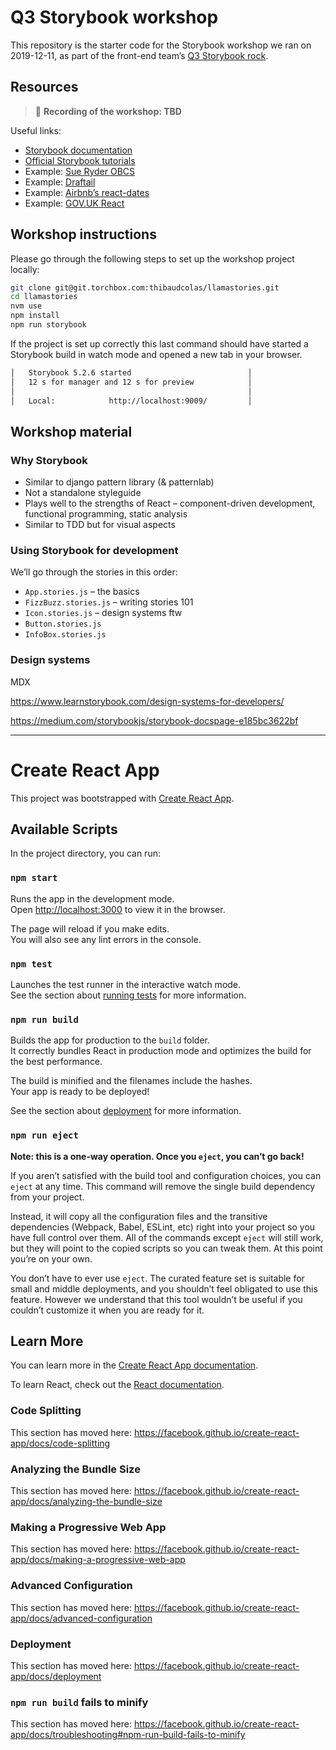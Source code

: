 # Q3 Storybook workshop

This repository is the starter code for the Storybook workshop we ran on 2019-12-11, as part of the front-end team’s [Q3 Storybook rock](https://docs.google.com/document/d/1RxxItgp3pObVdPqcHu4EYhcAXokAZOrUbnCbcXqeDsM/edit).

## Resources

> 🎥 **Recording of the workshop: TBD**

Useful links:

- [Storybook documentation](https://storybook.js.org/)
- [Official Storybook tutorials](https://www.learnstorybook.com/)
- Example: [Sue Ryder OBCS](https://counselling.staging.sueryder.org/storybook/)
- Example: [Draftail](https://demo.draftail.org/storybook/)
- Example: [Airbnb’s react-dates](https://airbnb.io/react-dates/)
- Example: [GOV.UK React](https://govuk-react.github.io/govuk-react/)

## Workshop instructions

Please go through the following steps to set up the workshop project locally:

```sh
git clone git@git.torchbox.com:thibaudcolas/llamastories.git
cd llamastories
nvm use
npm install
npm run storybook
```

If the project is set up correctly this last command should have started a Storybook build in watch mode and opened a new tab in your browser.

```txt
│   Storybook 5.2.6 started                          │
│   12 s for manager and 12 s for preview            │
│                                                    │
│   Local:            http://localhost:9009/         │
```

## Workshop material

### Why Storybook

- Similar to django pattern library (& patternlab)
- Not a standalone styleguide
- Plays well to the strengths of React – component-driven development, functional programming, static analysis
- Similar to TDD but for visual aspects

### Using Storybook for development

We’ll go through the stories in this order:

- `App.stories.js` – the basics
- `FizzBuzz.stories.js` – writing stories 101
- `Icon.stories.js` – design systems ftw
- `Button.stories.js`
- `InfoBox.stories.js`

### Design systems

MDX

https://www.learnstorybook.com/design-systems-for-developers/

https://medium.com/storybookjs/storybook-docspage-e185bc3622bf

---

# Create React App

This project was bootstrapped with [Create React App](https://github.com/facebook/create-react-app).

## Available Scripts

In the project directory, you can run:

### `npm start`

Runs the app in the development mode.<br />
Open [http://localhost:3000](http://localhost:3000) to view it in the browser.

The page will reload if you make edits.<br />
You will also see any lint errors in the console.

### `npm test`

Launches the test runner in the interactive watch mode.<br />
See the section about [running tests](https://facebook.github.io/create-react-app/docs/running-tests) for more information.

### `npm run build`

Builds the app for production to the `build` folder.<br />
It correctly bundles React in production mode and optimizes the build for the best performance.

The build is minified and the filenames include the hashes.<br />
Your app is ready to be deployed!

See the section about [deployment](https://facebook.github.io/create-react-app/docs/deployment) for more information.

### `npm run eject`

**Note: this is a one-way operation. Once you `eject`, you can’t go back!**

If you aren’t satisfied with the build tool and configuration choices, you can `eject` at any time. This command will remove the single build dependency from your project.

Instead, it will copy all the configuration files and the transitive dependencies (Webpack, Babel, ESLint, etc) right into your project so you have full control over them. All of the commands except `eject` will still work, but they will point to the copied scripts so you can tweak them. At this point you’re on your own.

You don’t have to ever use `eject`. The curated feature set is suitable for small and middle deployments, and you shouldn’t feel obligated to use this feature. However we understand that this tool wouldn’t be useful if you couldn’t customize it when you are ready for it.

## Learn More

You can learn more in the [Create React App documentation](https://facebook.github.io/create-react-app/docs/getting-started).

To learn React, check out the [React documentation](https://reactjs.org/).

### Code Splitting

This section has moved here: https://facebook.github.io/create-react-app/docs/code-splitting

### Analyzing the Bundle Size

This section has moved here: https://facebook.github.io/create-react-app/docs/analyzing-the-bundle-size

### Making a Progressive Web App

This section has moved here: https://facebook.github.io/create-react-app/docs/making-a-progressive-web-app

### Advanced Configuration

This section has moved here: https://facebook.github.io/create-react-app/docs/advanced-configuration

### Deployment

This section has moved here: https://facebook.github.io/create-react-app/docs/deployment

### `npm run build` fails to minify

This section has moved here: https://facebook.github.io/create-react-app/docs/troubleshooting#npm-run-build-fails-to-minify
